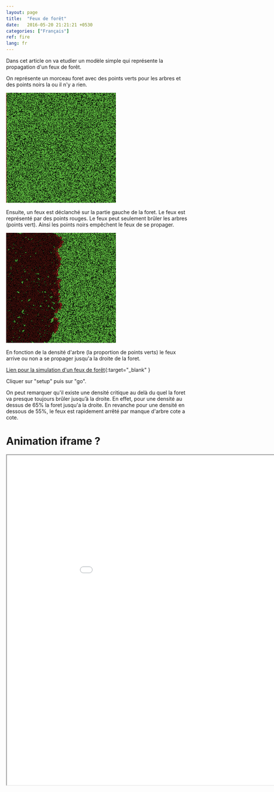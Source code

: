 ```yaml
---
layout: page
title:  "Feux de forêt"
date:   2016-05-20 21:21:21 +0530
categories: ["Français"]
ref: fire
lang: fr
---
```


Dans cet article on va etudier un modèle simple qui représente la propagation d'un feux de forêt.

On représente un morceau foret avec des points verts pour les arbres et des points noirs la ou il n'y a rien.

<img src="/images/feux_init.png" width="300"/>

Ensuite, un feux est déclanché sur la partie gauche de la foret. Le feux est représenté par des points rouges.
Le feux peut seulement brûler les arbres (points vert). Ainsi les points noirs empêchent le feux de se propager. 

<img src="/images/feux_milieu.png" width="300"/>

En fonction de la densité d'arbre (la proportion de points verts) le feux arrive ou non a se propager jusqu'a la droite de la foret.

[Lien pour la simulation d'un feux de forêt](http://netlogoweb.org/launch#http://netlogoweb.org/assets/modelslib/Sample%20Models/Earth%20Science/Fire.nlogo){:target="_blank" }

Cliquer sur "setup" puis sur "go".


On peut remarquer qu'il existe une densité critique au delà du quel la foret va presque toujours brûler jusqu’à la droite.
En effet, pour une densité au dessus de 65% la foret jusqu'a la droite. En revanche pour une densité en dessous de 55%, le feux est rapidement arrêté par manque d'arbre cote a cote.



# Animation iframe ?
<iframe width="1000" height="900" src="//netlogoweb.org/web?http://netlogoweb.org/assets/modelslib/Sample%20Models/Earth%20Science/Fire.nlogo" ></iframe>






